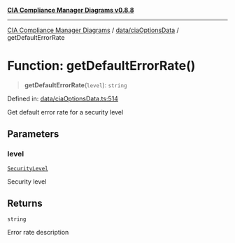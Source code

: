 [**CIA Compliance Manager Diagrams v0.8.8**](../../../README.md)

***

[CIA Compliance Manager Diagrams](../../../modules.md) / [data/ciaOptionsData](../README.md) / getDefaultErrorRate

# Function: getDefaultErrorRate()

> **getDefaultErrorRate**(`level`): `string`

Defined in: [data/ciaOptionsData.ts:514](https://github.com/Hack23/cia-compliance-manager/blob/283c1f3ddf6c7084b20c21176cda3bc5166ffcb9/src/data/ciaOptionsData.ts#L514)

Get default error rate for a security level

## Parameters

### level

[`SecurityLevel`](../../../types/cia/type-aliases/SecurityLevel.md)

Security level

## Returns

`string`

Error rate description
